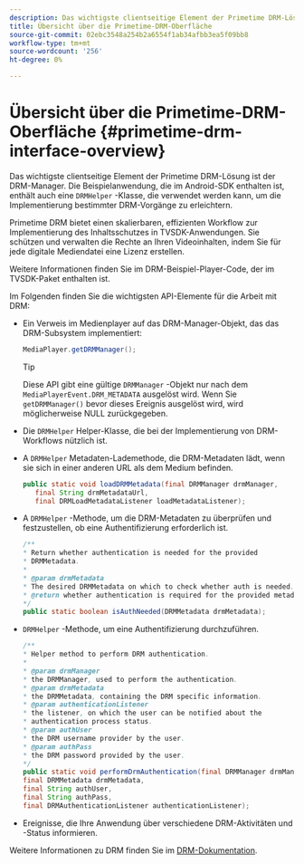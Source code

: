 ```yaml
---
description: Das wichtigste clientseitige Element der Primetime DRM-Lösung ist der DRM-Manager. Die im Android-SDK enthaltene Beispielanwendung enthält auch eine DRMHelper-Klasse, mit der bestimmte DRM-Vorgänge leichter implementiert werden können.
title: Übersicht über die Primetime-DRM-Oberfläche
source-git-commit: 02ebc3548a254b2a6554f1ab34afbb3ea5f09bb8
workflow-type: tm+mt
source-wordcount: '256'
ht-degree: 0%

---
```


# Übersicht über die Primetime-DRM-Oberfläche {#primetime-drm-interface-overview}

Das wichtigste clientseitige Element der Primetime DRM-Lösung ist der DRM-Manager. Die Beispielanwendung, die im Android-SDK enthalten ist, enthält auch eine `DRMHelper` -Klasse, die verwendet werden kann, um die Implementierung bestimmter DRM-Vorgänge zu erleichtern.

<!--<a id="section_4DD54E085AB345FE9BE00865E56B28DB"></a>-->

Primetime DRM bietet einen skalierbaren, effizienten Workflow zur Implementierung des Inhaltsschutzes in TVSDK-Anwendungen. Sie schützen und verwalten die Rechte an Ihren Videoinhalten, indem Sie für jede digitale Mediendatei eine Lizenz erstellen.

Weitere Informationen finden Sie im DRM-Beispiel-Player-Code, der im TVSDK-Paket enthalten ist.

Im Folgenden finden Sie die wichtigsten API-Elemente für die Arbeit mit DRM:

* Ein Verweis im Medienplayer auf das DRM-Manager-Objekt, das das DRM-Subsystem implementiert:

  ```java
  MediaPlayer.getDRMManager();
  ```

  >[!TIP]
  >
  >Diese API gibt eine gültige `DRMManager` -Objekt nur nach dem `MediaPlayerEvent.DRM_METADATA` ausgelöst wird. Wenn Sie `getDRMManager()` bevor dieses Ereignis ausgelöst wird, wird möglicherweise NULL zurückgegeben.

* Die `DRMHelper` Helper-Klasse, die bei der Implementierung von DRM-Workflows nützlich ist.
* A `DRMHelper` Metadaten-Lademethode, die DRM-Metadaten lädt, wenn sie sich in einer anderen URL als dem Medium befinden.

  ```java
  public static void loadDRMMetadata(final DRMManager drmManager,  
     final String drmMetadataUrl,  
     final DRMLoadMetadataListener loadMetadataListener);
  ```

* A `DRMHelper` -Methode, um die DRM-Metadaten zu überprüfen und festzustellen, ob eine Authentifizierung erforderlich ist.

  ```java
  /** 
  * Return whether authentication is needed for the provided 
  * DRMMetadata. 
  * 
  * @param drmMetadata 
  * The desired DRMMetadata on which to check whether auth is needed. 
  * @return whether authentication is required for the provided metadata 
  */ 
  public static boolean isAuthNeeded(DRMMetadata drmMetadata);
  ```

* `DRMHelper` -Methode, um eine Authentifizierung durchzuführen.

  ```java
  /** 
  * Helper method to perform DRM authentication. 
  * 
  * @param drmManager 
  * the DRMManager, used to perform the authentication. 
  * @param drmMetadata 
  * the DRMMetadata, containing the DRM specific information. 
  * @param authenticationListener 
  * the listener, on which the user can be notified about the 
  * authentication process status. 
  * @param authUser 
  * the DRM username provider by the user. 
  * @param authPass 
  * the DRM password provided by the user. 
  */ 
  public static void performDrmAuthentication(final DRMManager drmManager,  
  final DRMMetadata drmMetadata,  
  final String authUser,  
  final String authPass,  
  final DRMAuthenticationListener authenticationListener);
  ```

* Ereignisse, die Ihre Anwendung über verschiedene DRM-Aktivitäten und -Status informieren.

Weitere Informationen zu DRM finden Sie im [DRM-Dokumentation](https://helpx.adobe.com/primetime/user-guide.html).
